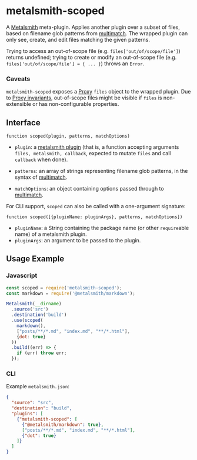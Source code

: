 # metalsmith-scoped

A [Metalsmith](https://metalsmith.io/) meta-plugin. Applies another plugin over a subset of files, based on filename glob patterns from [multimatch](https://www.npmjs.com/package/multimatch). The wrapped plugin can only see, create, and edit files matching the given patterns.

Trying to access an out-of-scope file (e.g. `files['out/of/scope/file']`) returns undefined; trying to create or modify an out-of-scope file (e.g. `files['out/of/scope/file'] = { ... }`) throws an `Error`.

### Caveats

`metalsmith-scoped` exposes a [Proxy](https://developer.mozilla.org/en-US/docs/Web/JavaScript/Reference/Global_Objects/Proxy) `files` object to the wrapped plugin. Due to [Proxy invariants](https://tc39.es/ecma262/#sec-invariants-of-the-essential-internal-methods), out-of-scope files might be visible if `files` is non-extensible or has non-configurable properties.

## Interface

`function scoped(plugin, patterns, matchOptions)`

* `plugin`: a [metalsmith plugin](https://metalsmith.io/#writing-a-plugin) (that is, a function accepting arguments `files, metalsmith, callback`, expected to mutate `files` and call `callback` when done).

* `patterns`: an array of strings representing filename glob patterns, in the syntax of [multimatch](https://www.npmjs.com/package/multimatch).

* `matchOptions`: an object containing options passed through to [multimatch](https://www.npmjs.com/package/multimatch).

For CLI support, `scoped` can also be called with a one-argument signature:

`function scoped([{pluginName: pluginArgs}, patterns, matchOptions])`

* `pluginName`: a String containing the package name (or other `require`able name) of a metalsmith plugin.
* `pluginArgs`: an argument to be passed to the plugin.

## Usage Example

### Javascript

```javascript
const scoped = require('metalsmith-scoped');
const markdown = require('@metalsmith/markdown');

Metalsmith(__dirname)
  .source('src')
  .destination('build')
  .use(scoped(
    markdown(),
    ["posts/**/*.md", "index.md", "**/*.html"],
    {dot: true}
  ))
  .build((err) => {
    if (err) throw err;
  });
```

### CLI

Example `metalsmith.json`:

```json
{
  "source": "src",
  "destination": "build",
  "plugins": [
    {"metalsmith-scoped": [
      {"@metalsmith/markdown": true},
      ["posts/**/*.md", "index.md", "**/*.html"],
      {"dot": true}
    ]}
  ]
}
```
